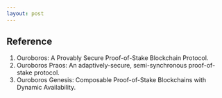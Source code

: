 ```yaml
---
layout: post
---
```


<script type="text/javascript" id="MathJax-script" async
  src="https://cdn.jsdelivr.net/npm/mathjax@3/es5/tex-mml-chtml.js">
</script>

## Reference
<ol>
  <li> Ouroboros: A Provably Secure Proof-of-Stake Blockchain Protocol. </li>
  <li> Ouroboros Praos: An adaptively-secure, semi-synchronous proof-of-stake protocol. </li>
  <li> Ouroboros Genesis: Composable Proof-of-Stake Blockchains with Dynamic Availability. </li>
</ol>